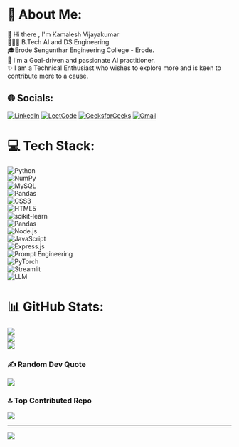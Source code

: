 # 💫 About Me:
🚀 Hi there , I'm Kamalesh Vijayakumar<br>👨🏻‍🎓 B.Tech AI and DS Engineering <br>🎓Erode Sengunthar Engineering College - Erode.<br>🎯 I'm a Goal-driven  and passionate AI practitioner.<br>✨ I am a Technical Enthusiast who wishes to explore more and is keen to contribute more to a cause.<br>


## 🌐 Socials:
[![LinkedIn](https://img.shields.io/badge/LinkedIn-%230077B5.svg?logo=linkedin&logoColor=white)](https://www.linkedin.com/in/kamaleshvijayakumar30/)
[![LeetCode](https://img.shields.io/badge/LeetCode-%23FFA116.svg?style=for-the-badge&logo=LeetCode&logoColor=black)](https://leetcode.com/u/kamalesh_coder/)
[![GeeksforGeeks](https://img.shields.io/badge/GeeksforGeeks-%2300C853.svg?style=for-the-badge&logo=GeeksforGeeks&logoColor=white)](https://www.geeksforgeeks.org/user/kamaleshkr2yb/)
[![Gmail](https://img.shields.io/badge/Gmail-D14836?style=for-the-badge&logo=gmail&logoColor=white)](mailto:kamaleshkamalee30@gmail.com)



# 💻 Tech Stack:
![Python](https://img.shields.io/badge/python-3670A0?style=for-the-badge&logo=python&logoColor=ffdd54) <br>
![NumPy](https://img.shields.io/badge/numpy-%23013243.svg?style=for-the-badge&logo=numpy&logoColor=white) <br>
![MySQL](https://img.shields.io/badge/mysql-%2300000f.svg?style=for-the-badge&logo=mysql&logoColor=white) <br>
![Pandas](https://img.shields.io/badge/pandas-%23150458.svg?style=for-the-badge&logo=pandas&logoColor=white) <br>
![CSS3](https://img.shields.io/badge/css3-%231572B6.svg?style=for-the-badge&logo=css3&logoColor=white) <br>
![HTML5](https://img.shields.io/badge/html5-%23E34F26.svg?style=for-the-badge&logo=html5&logoColor=white) <br>
![scikit-learn](https://img.shields.io/badge/scikit--learn-%23F7931E.svg?style=for-the-badge&logo=scikit-learn&logoColor=white) <br> 
![Pandas](https://img.shields.io/badge/pandas-%23150458.svg?style=for-the-badge&logo=pandas&logoColor=white) <br>
![Node.js](https://img.shields.io/badge/Node.js-43853D?style=for-the-badge&logo=node.js&logoColor=white) <br>
![JavaScript](https://img.shields.io/badge/javascript-%23F7DF1E.svg?style=for-the-badge&logo=javascript&logoColor=black) <br> 
![Express.js](https://img.shields.io/badge/express.js-%23404d59.svg?style=for-the-badge&logo=express&logoColor=%2361DAFB) <br>
![Prompt Engineering](https://img.shields.io/badge/Prompt%20Engineering-%23000000.svg?style=for-the-badge&logo=prompt&logoColor=white) <br>
![PyTorch](https://img.shields.io/badge/PyTorch-%23EE4C2C.svg?style=for-the-badge&logo=PyTorch&logoColor=white) <br>
![Streamlit](https://img.shields.io/badge/Streamlit-%23FF4B4B.svg?style=for-the-badge&logo=Streamlit&logoColor=white) <br>
![LLM](https://img.shields.io/badge/LLM-%23000000.svg?style=for-the-badge&logo=llm&logoColor=white) <br>


# 📊 GitHub Stats:
![](https://github-readme-stats.vercel.app/api?username=Kamalesh-Vijayakumar&theme=merko&hide_border=false&include_all_commits=false&count_private=false)<br/>
![](https://github-readme-streak-stats.herokuapp.com/?user=Kamalesh-Vijayakumar&theme=merko&hide_border=false)<br/>
![](https://github-readme-stats.vercel.app/api/top-langs/?username=Kamalesh-Vijayakumar&theme=merko&hide_border=false&include_all_commits=false&count_private=false&layout=compact)

### ✍️ Random Dev Quote
![](https://quotes-github-readme.vercel.app/api?type=horizontal&theme=radical)

### 🔝 Top Contributed Repo
![](https://github-contributor-stats.vercel.app/api?username=Kamalesh-Vijayakumar&limit=5&theme=gruvbox&combine_all_yearly_contributions=true)

---
[![](https://visitcount.itsvg.in/api?id=Kamalesh-Vijayakumar&icon=0&color=0)](https://visitcount.itsvg.in)

<!-- Proudly created with GPRM ( https://gprm.itsvg.in ) -->

